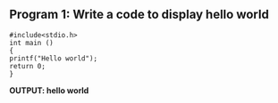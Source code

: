 ## Program 1: Write a code to display hello world
```
#include<stdio.h>
int main ()
{
printf("Hello world");
return 0;
}
```
**OUTPUT: hello world**
